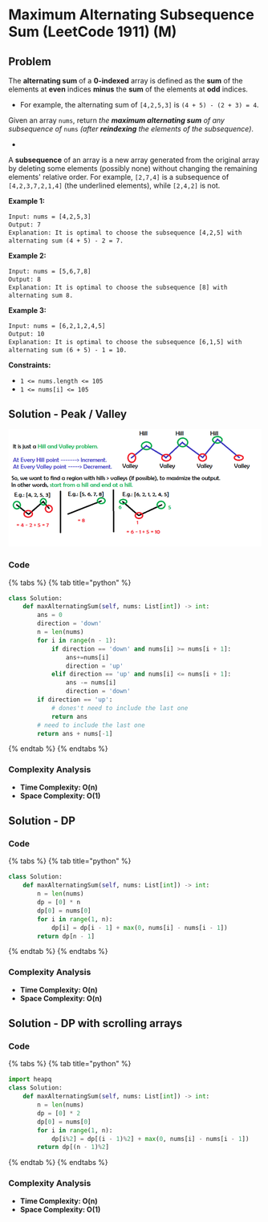 # Maximum Alternating Subsequence Sum \(LeetCode 1911\) \(M\)

## Problem

The **alternating sum** of a **0-indexed** array is defined as the **sum** of the elements at **even** indices **minus** the **sum** of the elements at **odd** indices.

* For example, the alternating sum of `[4,2,5,3]` is `(4 + 5) - (2 + 3) = 4`.

Given an array `nums`, return _the **maximum alternating sum** of any subsequence of_ `nums` _\(after **reindexing** the elements of the subsequence\)_.

* 
A **subsequence** of an array is a new array generated from the original array by deleting some elements \(possibly none\) without changing the remaining elements' relative order. For example, `[2,7,4]` is a subsequence of `[4,2,3,7,2,1,4]` \(the underlined elements\), while `[2,4,2]` is not.

**Example 1:**

```text
Input: nums = [4,2,5,3]
Output: 7
Explanation: It is optimal to choose the subsequence [4,2,5] with alternating sum (4 + 5) - 2 = 7.
```

**Example 2:**

```text
Input: nums = [5,6,7,8]
Output: 8
Explanation: It is optimal to choose the subsequence [8] with alternating sum 8.
```

**Example 3:**

```text
Input: nums = [6,2,1,2,4,5]
Output: 10
Explanation: It is optimal to choose the subsequence [6,1,5] with alternating sum (6 + 5) - 1 = 10.
```

**Constraints:**

* `1 <= nums.length <= 105`
* `1 <= nums[i] <= 105`

## Solution - Peak / Valley

![](../../.gitbook/assets/screen-shot-2021-07-01-at-12.22.44-pm.png)

### Code

{% tabs %}
{% tab title="python" %}
```python
class Solution:
    def maxAlternatingSum(self, nums: List[int]) -> int:
        ans = 0
        direction = 'down'
        n = len(nums)
        for i in range(n - 1):
            if direction == 'down' and nums[i] >= nums[i + 1]:
                ans+=nums[i]
                direction = 'up'
            elif direction == 'up' and nums[i] <= nums[i + 1]:
                ans -= nums[i]
                direction = 'down'
        if direction == 'up':
            # dones't need to include the last one
            return ans
        # need to include the last one
        return ans + nums[-1]
```
{% endtab %}
{% endtabs %}

### Complexity Analysis

* **Time Complexity: O\(n\)**
* **Space Complexity: O\(1\)**

## Solution - DP

### Code

{% tabs %}
{% tab title="python" %}
```python
class Solution:
    def maxAlternatingSum(self, nums: List[int]) -> int:
        n = len(nums)
        dp = [0] * n
        dp[0] = nums[0]
        for i in range(1, n):
            dp[i] = dp[i - 1] + max(0, nums[i] - nums[i - 1])
        return dp[n - 1]
```
{% endtab %}
{% endtabs %}

### Complexity Analysis

* **Time Complexity: O\(n\)**
* **Space Complexity: O\(n\)**

## Solution - DP with scrolling arrays

### Code

{% tabs %}
{% tab title="python" %}
```python
import heapq
class Solution:
    def maxAlternatingSum(self, nums: List[int]) -> int:
        n = len(nums)
        dp = [0] * 2
        dp[0] = nums[0]
        for i in range(1, n):
            dp[i%2] = dp[(i - 1)%2] + max(0, nums[i] - nums[i - 1])
        return dp[(n - 1)%2]
```
{% endtab %}
{% endtabs %}

### Complexity Analysis

* **Time Complexity: O\(n\)**
* **Space Complexity: O\(1\)**

